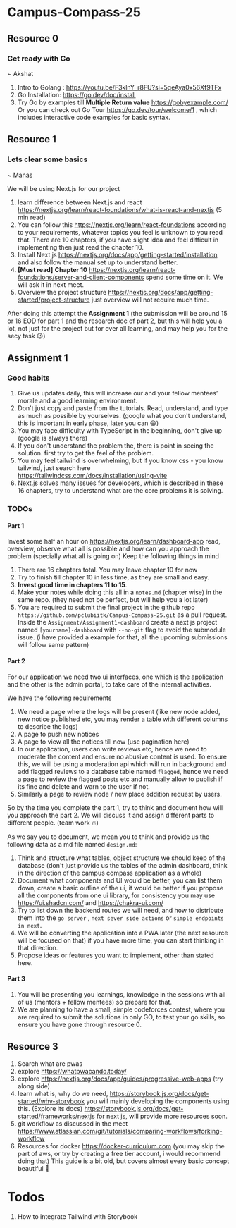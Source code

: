 # Campus-Compass-25

## Resource 0

### Get ready with Go
~ Akshat
1. Intro to Golang : https://youtu.be/F3klnY_r8FU?si=5qeAya0x56Xf9TFx
2. Go Installation:  https://go.dev/doc/install
3. Try Go by examples till **Multiple Return value** https://gobyexample.com/ Or you can check out Go Tour https://go.dev/tour/welcome/1 , which includes interactive code examples for basic syntax.


## Resource 1

### Lets clear some basics
~ Manas

We will be using Next.js for our project 
1. learn difference between Next.js and react https://nextjs.org/learn/react-foundations/what-is-react-and-nextjs (5 min read)
2.  You can follow this https://nextjs.org/learn/react-foundations according to your requirements, whatever topics you feel is unknown to you read that. There are 10 chapters, if you have slight idea and feel difficult in implementing then just read the chapter 10.
3. Install Next.js https://nextjs.org/docs/app/getting-started/installation and also follow the manual set up to understand better.
4. **[Must read]** **Chapter 10** https://nextjs.org/learn/react-foundations/server-and-client-components spend some time on it. We will ask it in next meet.
5. Overview the project structure https://nextjs.org/docs/app/getting-started/project-structure just overview will not require much time.


After doing this attempt the **Assignment 1** 
(the submission will be around 15 or 16 EOD for part 1 and the research doc of part 2, but this will help you a lot, not just for the project but for over all learning, and may help you for the secy task 😉)


## Assignment 1

### Good habits

1. Give us updates daily, this will increase our and your fellow mentees’ morale and a good learning environment.
2. Don't just copy and paste from the tutorials. Read, understand, and type as much as possible by yourselves. (google what you don't understand, this is important in early phase, later you can 😁)
3. You may face difficulty with TypeScript in the beginning, don't give up (google is always there)
4. If you don't understand the problem the, there is point in seeing the solution. first try to get the feel of the problem.
5. You may feel tailwind is overwhelming, but if you know css - you know tailwind, just search here https://tailwindcss.com/docs/installation/using-vite
6. Next.js solves many issues for developers, which is described in these 16 chapters, try to understand what are the core problems it is solving.


### TODOs

#### Part 1
Invest some half an hour on https://nextjs.org/learn/dashboard-app read, overview, observe what all is possible and how can you approach the problem (specially what all is going on) 
Keep the following things in mind

1. There are 16 chapters total. You may leave chapter 10 for now
2. Try to finish till chapter 10 in less time, as they are small and easy.
3. **Invest good time in chapters 11 to 15**.
4. Make your notes while doing this all in a `notes.md` (chapter wise) in the same repo. (they need not be perfect, but will help you a lot later)
5. You are required to submit the final project in the github repo `https://github.com/pclubiitk/Campus-Compass-25.git` as a pull request. Inside the `Assignment/Assignment1-dashboard` create a next js project named `[yourname]-dashboard` with `--no-git` flag to avoid the submodule issue. (i have provided a example for that, all the upcoming submissions will follow same pattern)


#### Part 2
For our application we need two ui interfaces, one which is the application and the other is the admin portal, to take care of the internal activities.

We have the following requirements
1. We need a page where the logs will be present (like new node added, new notice published etc, you may render a table with different columns to describe the logs)
2. A page to push new notices
3. A page to view all the notices till now (use pagination here)
4. In our application, users can write reviews etc, hence we need to moderate the content and ensure no abusive content is used. To ensure this, we will be using a moderation api which will run in background and add flagged reviews to a database table named `flagged`, hence we need a page to review the flagged posts etc and manually allow to publish if its fine and delete and warn to the user if not.
5. Similarly a page to review node / new place addition request by users.

So by the time you complete the part 1, try to think and document how will you approach the part 2. We will discuss it and assign different parts to different people. (team work 🔥)

As we say you to document, we mean you to think and provide us the following data as a md file named `design.md`:
1. Think and structure what tables, object structure we should keep of the database (don't just provide us the tables of the admin dashboard, think in the direction of the campus compass application as a whole)
2. Document what components and UI would be better, you can list them down, create a basic outline of the ui, it would be better if you propose all the components from one ui library, for consistency you may use https://ui.shadcn.com/ and https://chakra-ui.com/
3. Try to list down the backend routes we will need, and how to distribute them into the `go server` , `next sever side actions` or `simple endpoints in next`.
4. We will be converting the application into a PWA later (the next resource will be focused on that) if you have more time, you can start thinking in that direction.
5. Propose ideas or features you want to implement, other than stated here.

#### Part 3
1. You will be presenting you learnings, knowledge in the sessions with all of us (mentors + fellow mentees) so prepare for that.
2. We are planning to have a small, simple codeforces contest, where you are required to submit the solutions in only GO, to test your go skills, so ensure you have gone through resource 0.




## Resource 3
1. Search what are pwas
2. ⁠explore https://whatpwacando.today/ 
3. ⁠explore https://nextjs.org/docs/app/guides/progressive-web-apps (try along side)
4. ⁠learn what is, why do we need, https://storybook.js.org/docs/get-started/why-storybook you will mainly developing the components using this. (Explore its docs) https://storybook.js.org/docs/get-started/frameworks/nextjs for next js, will provide more resources soon.
5. ⁠git workflow as discussed in the meet  https://www.atlassian.com/git/tutorials/comparing-workflows/forking-workflow
6. ⁠Resources for docker https://docker-curriculum.com (you may skip the part of aws, or try by creating a free tier account, i would recommend doing that) This guide is a bit old, but covers almost every basic concept beautiful 🙂



# Todos
1. How to integrate Tailwind with Storybook


